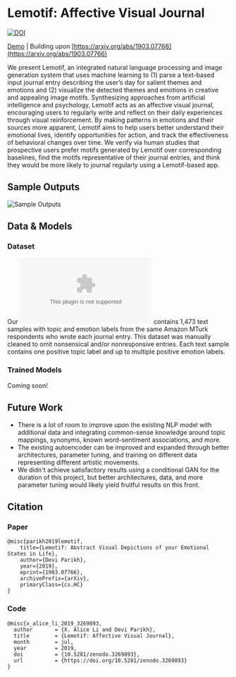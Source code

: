 # Lemotif: Affective Visual Journal

[![DOI](https://zenodo.org/badge/183519985.svg)](https://zenodo.org/badge/latestdoi/183519985)

[Demo](http://lemotif.cloudcv.org) | Building upon [https://arxiv.org/abs/1903.07766](https://arxiv.org/abs/1903.07766)

We present Lemotif, an integrated natural language processing and image generation system that uses machine learning to (1) parse a text-based input journal entry describing the user’s day for salient themes and emotions and (2) visualize the detected themes and emotions in creative and appealing image motifs. Synthesizing approaches from artificial intelligence and psychology, Lemotif acts as an affective visual journal, encouraging users to regularly write and reflect on their daily experiences through visual reinforcement. By making patterns in emotions and their sources more apparent, Lemotif aims to help users better understand their emotional lives, identify opportunities for action, and track the effectiveness of behavioral changes over time. We verify via human studies that prospective users prefer motifs generated by Lemotif over corresponding baselines, find the motifs representative of their journal entries, and think they would be more likely to journal regularly using a Lemotif-based app.

## Sample Outputs

![Sample Outputs](https://github.com/xaliceli/lemotif/blob/master/assets/docs/sample.png)

## Data & Models

### Dataset

Our ![dataset](https://github.com/xaliceli/lemotif/blob/master/assets/data/lemotif-data-cleaned-flat.csv) contains 1,473 text samples with topic and emotion labels from the same Amazon MTurk respondents who wrote each journal entry. This dataset was manually cleaned to omit nonsensical and/or nonresponsive entries. Each text sample contains one positive topic label and up to multiple positive emotion labels.

### Trained Models

Coming soon!

## Future Work

* There is a lot of room to improve upon the existing NLP model with additional data and integrating common-sense knowledge around topic mappings, synonyms, known word-sentiment associations, and more. 
* The existing autoencoder can be improved and expanded through better architectures, parameter tuning, and training on different data representing different artistic movements. 
* We didn't achieve satisfactory results using a conditional GAN for the duration of this project, but better architectures, data, and more parameter tuning would likely yield fruitful results on this front.

## Citation


### Paper
```
@misc{parikh2019lemotif,
    title={Lemotif: Abstract Visual Depictions of your Emotional States in Life},
    author={Devi Parikh},
    year={2019},
    eprint={1903.07766},
    archivePrefix={arXiv},
    primaryClass={cs.HC}
}
```

### Code
```
@misc{x_alice_li_2019_3269893,
  author       = {X. Alice Li and Devi Parikh},
  title        = {Lemotif: Affective Visual Journal},
  month        = jul,
  year         = 2019,
  doi          = {10.5281/zenodo.3269893},
  url          = {https://doi.org/10.5281/zenodo.3269893}
}
```
